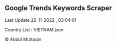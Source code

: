 

## Google Trends Keywords Scraper 
 
Last Update 22-11-2022 , 03:04:01

Country List :
VIETNAM.json



© Abdul Muttaqin 
